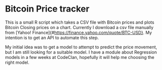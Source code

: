 # Bitcoin Price tracker

This is a small R script which takes a CSV file with Bitcoin prices and plots Bitcoin Closing prices on a chart. Currently I download a csv file manually from [Yahoo! Finance]{#https://finance.yahoo.com/quote/BTC-USD}. My intention is to get an API to automate this step.

My initial idea was to get a model to attempt to predict the price movement, but I am still looking for a suitable model. I have a module about Regression models in a few weeks at CodeClan, hopefully it will help me choosing the right model. 
